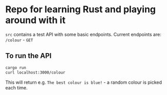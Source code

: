 # Repo for learning Rust and playing around with it

`src` contains a test API with some basic endpoints.
Current endpoints are:
`/colour` - `GET`

## To run the API
```sh
cargo run
curl localhost:3000/colour
```
This will return e.g. `The best colour is blue!` - a random colour is picked each time.